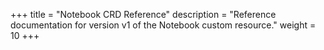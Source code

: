 +++
title = "Notebook CRD Reference"
description = "Reference documentation for version v1 of the Notebook custom resource."
weight = 10
+++
